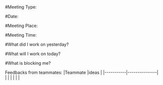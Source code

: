 #Meeting Type:

#Date:

#Meeting Place:

#Meeting Time:


#What did I work on yesterday?

#What will I work on today?

#What is blocking me?

Feedbacks from teammates:
|Teammate   |ideas          |
|-----------|---------------|
|           |               |
|           |               |


